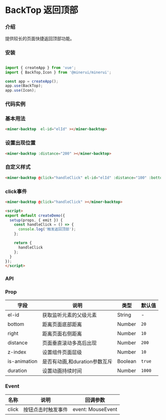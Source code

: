 # BackTop 返回顶部

### 介绍

提供较长的页面快捷返回顶部功能。

### 安装

```javascript

import { createApp } from 'vue';
import { BackTop,Icon } from '@minerui/minerui';

const app = createApp();
app.use(BackTop);
app.use(Icon);

```

### 代码实例

### 基本用法

```html
<miner-backtop  el-id="elId" ></miner-backtop>
```

### 设置出现位置

```html
<miner-backtop :distance="200" ></miner-backtop>
```

### 自定义样式

```html
<miner-backtop @click="handleClick" el-id="elId" :distance="100" :bottom="90" ><div>无</div></miner-backtop>
```

### click事件

```html
<miner-backtop @click="handleClick" ></miner-backtop>
```

```html
<script>
export default createDemo({
  setup(props, { emit }) {
    const handleClick = () => {
      console.log('触发返回顶部');
    };

    return {
      handleClick
    };
  }
});
</script>
```


### API

### Prop  

| 字段            | 说明                 | 类型    | 默认值  |
|-----------------|------------------------------------------|---------|---------|
| el-id           | 获取监听元素的父级元素         | String | -       |
| bottom         | 距离页面底部距离    | Number  | `20`       |
| right        | 距离页面右侧距离      | Number |  `10`  |
| distance     | 页面垂直滚动多高后出现   | Number  | `200`      |
| z-index         | 设置组件页面层级   | Number  | `10`       |  
| is-animation         | 是否有动画,和duration参数互斥   | Boolean  | `true`       |  
| duration         | 设置动画持续时间   | Number  | `1000`       |                                          

### Event
| 名称  | 说明     | 回调参数    |
|-------|----------|-------------|
| click | 按钮点击时触发事件 | event: MouseEvent |